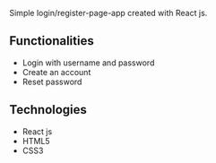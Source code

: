 
 Simple login/register-page-app created with React js.


## Functionalities

* Login with username and password
* Create an account
* Reset password

## Technologies

* React js
* HTML5
* CSS3

